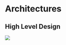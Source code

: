 # Architectures
## High Level Design
![](https://github.com/Sushma-B-Hosamani/github-upload/blob/main/Behavioural.png)

